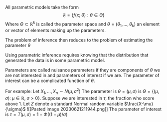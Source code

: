 All parametric models take the form 
$$\mathfrak{F} =\{f(x;\;\theta):\theta\in\Theta\}$$
Where $\Theta\subset \mathbb R^k$ is called the parameter space and $\theta=(\theta_1,...,\theta_k)$ an element or vector of elements making up the parameters. 

The problem of inference then reduces to the problem of estimating the parameter $\theta$

Using parametric inference requires knowing that the distribution that generated the data is in some parametric model. 

Parameters are called nuisance parameters if they are components of $\theta$ we are not interested in and parameters of interest if we are. The parameter of interest can be a complicated function of $\theta$.

For example:
Let $X_1,...,X_n\sim N(\mu,\sigma^2)$ The parameter is $\theta = (\mu, \sigma)$ is $\Theta=\{(\mu,\sigma):\;\mu\in\mathbb R,\;\sigma>0\}$. Suppose we are interested in $\tau$, the fraction who score above 1. Let $Z$ denote a standard Normal random variable $\frac{X-\mu}{\sigma}$ ![[Pasted image 20230621211944.png]]
The parameter of interest is $\tau=T(\mu,\sigma)=1-\Phi((1-\mu)/\sigma)$


